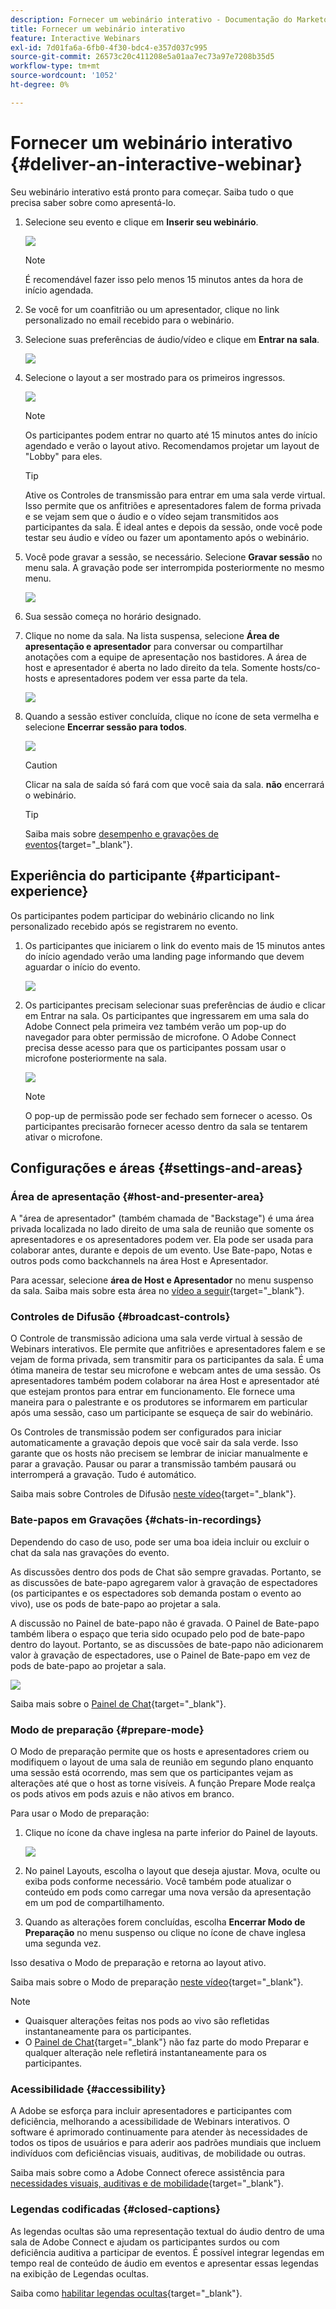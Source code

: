 ```yaml
---
description: Fornecer um webinário interativo - Documentação do Marketo - Documentação do produto
title: Fornecer um webinário interativo
feature: Interactive Webinars
exl-id: 7d01fa6a-6fb0-4f30-bdc4-e357d037c995
source-git-commit: 26573c20c411208e5a01aa7ec73a97e7208b35d5
workflow-type: tm+mt
source-wordcount: '1052'
ht-degree: 0%

---
```


# Fornecer um webinário interativo {#deliver-an-interactive-webinar}

Seu webinário interativo está pronto para começar. Saiba tudo o que precisa saber sobre como apresentá-lo.

1. Selecione seu evento e clique em **Inserir seu webinário**.

   ![](assets/deliver-an-interactive-webinar-1.png)

   >[!NOTE]
   >
   >É recomendável fazer isso pelo menos 15 minutos antes da hora de início agendada.

1. Se você for um coanfitrião ou um apresentador, clique no link personalizado no email recebido para o webinário.

1. Selecione suas preferências de áudio/vídeo e clique em **Entrar na sala**.

   ![](assets/deliver-an-interactive-webinar-2.png)

1. Selecione o layout a ser mostrado para os primeiros ingressos.

   ![](assets/deliver-an-interactive-webinar-3.png)

   >[!NOTE]
   >
   >Os participantes podem entrar no quarto até 15 minutos antes do início agendado e verão o layout ativo. Recomendamos projetar um layout de &quot;Lobby&quot; para eles.

   >[!TIP]
   >
   >Ative os Controles de transmissão para entrar em uma sala verde virtual. Isso permite que os anfitriões e apresentadores falem de forma privada e se vejam sem que o áudio e o vídeo sejam transmitidos aos participantes da sala. É ideal antes e depois da sessão, onde você pode testar seu áudio e vídeo ou fazer um apontamento após o webinário.

1. Você pode gravar a sessão, se necessário. Selecione **Gravar sessão** no menu sala. A gravação pode ser interrompida posteriormente no mesmo menu.

   ![](assets/deliver-an-interactive-webinar-4.png)

1. Sua sessão começa no horário designado.

1. Clique no nome da sala. Na lista suspensa, selecione **Área de apresentação e apresentador** para conversar ou compartilhar anotações com a equipe de apresentação nos bastidores. A área de host e apresentador é aberta no lado direito da tela. Somente hosts/co-hosts e apresentadores podem ver essa parte da tela.

   ![](assets/deliver-an-interactive-webinar-5.png)

1. Quando a sessão estiver concluída, clique no ícone de seta vermelha e selecione **Encerrar sessão para todos**.

   ![](assets/deliver-an-interactive-webinar-6.png)

   >[!CAUTION]
   >
   >Clicar na sala de saída só fará com que você saia da sala. **não** encerrará o webinário.

   >[!TIP]
   >
   >Saiba mais sobre [desempenho e gravações de eventos](/help/marketo/product-docs/demand-generation/events/interactive-webinars/event-workflows.md){target="_blank"}.

## Experiência do participante {#participant-experience}

Os participantes podem participar do webinário clicando no link personalizado recebido após se registrarem no evento.

1. Os participantes que iniciarem o link do evento mais de 15 minutos antes do início agendado verão uma landing page informando que devem aguardar o início do evento.

   ![](assets/deliver-an-interactive-webinar-7.png)

1. Os participantes precisam selecionar suas preferências de áudio e clicar em Entrar na sala. Os participantes que ingressarem em uma sala do Adobe Connect pela primeira vez também verão um pop-up do navegador para obter permissão de microfone. O Adobe Connect precisa desse acesso para que os participantes possam usar o microfone posteriormente na sala.

   ![](assets/deliver-an-interactive-webinar-8.png)

   >[!NOTE]
   >
   >O pop-up de permissão pode ser fechado sem fornecer o acesso. Os participantes precisarão fornecer acesso dentro da sala se tentarem ativar o microfone.

## Configurações e áreas {#settings-and-areas}

### Área de apresentação {#host-and-presenter-area}

A &quot;área de apresentador&quot; (também chamada de &quot;Backstage&quot;) é uma área privada localizada no lado direito de uma sala de reunião que somente os apresentadores e os apresentadores podem ver. Ela pode ser usada para colaborar antes, durante e depois de um evento. Use Bate-papo, Notas e outros pods como backchannels na área Host e Apresentador.

Para acessar, selecione **área de Host e Apresentador** no menu suspenso da sala. Saiba mais sobre esta área no [vídeo a seguir](https://www.youtube.com/watch?v=11GkcvIUttY){target="_blank"}.

### Controles de Difusão {#broadcast-controls}

O Controle de transmissão adiciona uma sala verde virtual à sessão de Webinars interativos. Ele permite que anfitriões e apresentadores falem e se vejam de forma privada, sem transmitir para os participantes da sala. É uma ótima maneira de testar seu microfone e webcam antes de uma sessão. Os apresentadores também podem colaborar na área Host e apresentador até que estejam prontos para entrar em funcionamento. Ele fornece uma maneira para o palestrante e os produtores se informarem em particular após uma sessão, caso um participante se esqueça de sair do webinário.

Os Controles de transmissão podem ser configurados para iniciar automaticamente a gravação depois que você sair da sala verde. Isso garante que os hosts não precisem se lembrar de iniciar manualmente e parar a gravação. Pausar ou parar a transmissão também pausará ou interromperá a gravação. Tudo é automático.

Saiba mais sobre Controles de Difusão [neste vídeo](https://www.youtube.com/watch?v=TcoCeEJoyjg){target="_blank"}.

### Bate-papos em Gravações {#chats-in-recordings}

Dependendo do caso de uso, pode ser uma boa ideia incluir ou excluir o chat da sala nas gravações do evento.

As discussões dentro dos pods de Chat são sempre gravadas. Portanto, se as discussões de bate-papo agregarem valor à gravação de espectadores (os participantes e os espectadores sob demanda postam o evento ao vivo), use os pods de bate-papo ao projetar a sala.

A discussão no Painel de bate-papo não é gravada. O Painel de Bate-papo também libera o espaço que teria sido ocupado pelo pod de bate-papo dentro do layout. Portanto, se as discussões de bate-papo não adicionarem valor à gravação de espectadores, use o Painel de Bate-papo em vez de pods de bate-papo ao projetar a sala.

![](assets/deliver-an-interactive-webinar-9.png)

Saiba mais sobre o [Painel de Chat](https://helpx.adobe.com/adobe-connect/using/notes-chat-q-a-polls.html#chat_panel){target="_blank"}.

### Modo de preparação {#prepare-mode}

O Modo de preparação permite que os hosts e apresentadores criem ou modifiquem o layout de uma sala de reunião em segundo plano enquanto uma sessão está ocorrendo, mas sem que os participantes vejam as alterações até que o host as torne visíveis. A função Prepare Mode realça os pods ativos em pods azuis e não ativos em branco.

Para usar o Modo de preparação:

1. Clique no ícone da chave inglesa na parte inferior do Painel de layouts.

   ![](assets/deliver-an-interactive-webinar-10.png)

1. No painel Layouts, escolha o layout que deseja ajustar. Mova, oculte ou exiba pods conforme necessário. Você também pode atualizar o conteúdo em pods como carregar uma nova versão da apresentação em um pod de compartilhamento.

1. Quando as alterações forem concluídas, escolha **Encerrar Modo de Preparação** no menu suspenso ou clique no ícone de chave inglesa uma segunda vez.

Isso desativa o Modo de preparação e retorna ao layout ativo.

Saiba mais sobre o Modo de preparação [neste vídeo](https://www.youtube.com/watch?v=kUya84sx-E4){target="_blank"}.

>[!NOTE]
>
>* Quaisquer alterações feitas nos pods ao vivo são refletidas instantaneamente para os participantes.
>* O [Painel de Chat](https://helpx.adobe.com/adobe-connect/using/notes-chat-q-a-polls.html#chat_panel){target="_blank"} não faz parte do modo Preparar e qualquer alteração nele refletirá instantaneamente para os participantes.

### Acessibilidade {#accessibility}

A Adobe se esforça para incluir apresentadores e participantes com deficiência, melhorando a acessibilidade de Webinars interativos. O software é aprimorado continuamente para atender às necessidades de todos os tipos de usuários e para aderir aos padrões mundiais que incluem indivíduos com deficiências visuais, auditivas, de mobilidade ou outras.

Saiba mais sobre como a Adobe Connect oferece assistência para [necessidades visuais, auditivas e de mobilidade](https://helpx.adobe.com/adobe-connect/using/accessibility-features.html){target="_blank"}.

### Legendas codificadas {#closed-captions}

As legendas ocultas são uma representação textual do áudio dentro de uma sala de Adobe Connect e ajudam os participantes surdos ou com deficiência auditiva a participar de eventos. É possível integrar legendas em tempo real de conteúdo de áudio em eventos e apresentar essas legendas na exibição de Legendas ocultas.

Saiba como [habilitar legendas ocultas](https://helpx.adobe.com/adobe-connect/using/closed-captioning-html-client.html){target="_blank"}.
